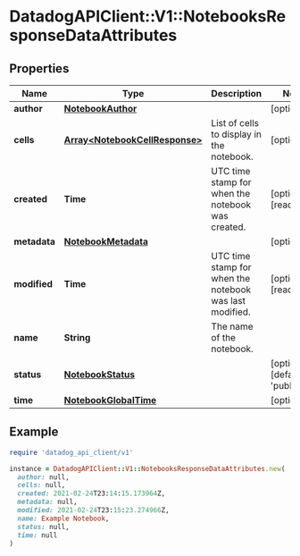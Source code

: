 # DatadogAPIClient::V1::NotebooksResponseDataAttributes

## Properties

| Name | Type | Description | Notes |
| ---- | ---- | ----------- | ----- |
| **author** | [**NotebookAuthor**](NotebookAuthor.md) |  | [optional] |
| **cells** | [**Array&lt;NotebookCellResponse&gt;**](NotebookCellResponse.md) | List of cells to display in the notebook. | [optional] |
| **created** | **Time** | UTC time stamp for when the notebook was created. | [optional][readonly] |
| **metadata** | [**NotebookMetadata**](NotebookMetadata.md) |  | [optional] |
| **modified** | **Time** | UTC time stamp for when the notebook was last modified. | [optional][readonly] |
| **name** | **String** | The name of the notebook. |  |
| **status** | [**NotebookStatus**](NotebookStatus.md) |  | [optional][default to &#39;published&#39;] |
| **time** | [**NotebookGlobalTime**](NotebookGlobalTime.md) |  | [optional] |

## Example

```ruby
require 'datadog_api_client/v1'

instance = DatadogAPIClient::V1::NotebooksResponseDataAttributes.new(
  author: null,
  cells: null,
  created: 2021-02-24T23:14:15.173964Z,
  metadata: null,
  modified: 2021-02-24T23:15:23.274966Z,
  name: Example Notebook,
  status: null,
  time: null
)
```


